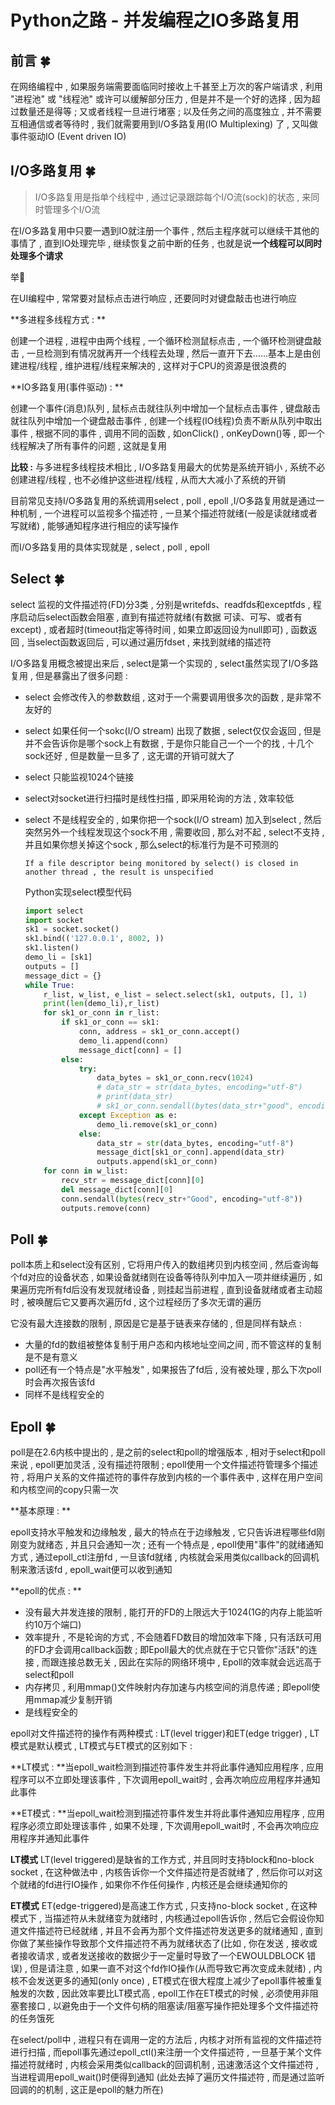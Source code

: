 # Python之路 - 并发编程之IO多路复用

## 前言  🍀

在网络编程中 , 如果服务端需要面临同时接收上千甚至上万次的客户端请求 , 利用 "进程池" 或 "线程池" 或许可以缓解部分压力 , 但是并不是一个好的选择 , 因为超过数量还是得等 ; 又或者线程一旦进行堵塞 ; 以及任务之间的高度独立 , 并不需要互相通信或者等待时 , 我们就需要用到I/O多路复用(IO Multiplexing) 了 , 又叫做事件驱动IO (Event driven IO)

## I/O多路复用  🍀

> I/O多路复用是指单个线程中 , 通过记录跟踪每个I/O流(sock)的状态 , 来同时管理多个I/O流

在I/O多路复用中只要一遇到IO就注册一个事件 , 然后主程序就可以继续干其他的事情了 , 直到IO处理完毕 , 继续恢复之前中断的任务 , 也就是说**一个线程可以同时处理多个请求** 

举🌰

在UI编程中 , 常常要对鼠标点击进行响应 , 还要同时对键盘敲击也进行响应 

**多进程多线程方式 : ** 

创建一个进程 , 进程中由两个线程 , 一个循环检测鼠标点击 , 一个循环检测键盘敲击 , 一旦检测到有情况就再开一个线程去处理 , 然后一直开下去......基本上是由创建进程/线程 , 维护进程/线程来解决的 , 这样对于CPU的资源是很浪费的

**IO多路复用(事件驱动) : ** 

创建一个事件(消息)队列 , 鼠标点击就往队列中增加一个鼠标点击事件 , 键盘敲击就往队列中增加一个键盘敲击事件 , 创建一个线程(IO线程)负责不断从队列中取出事件 , 根据不同的事件 , 调用不同的函数 , 如onClick() , onKeyDown()等 , 即一个线程解决了所有事件的问题 , 这就是复用

**比较 :**  与多进程多线程技术相比 , I/O多路复用最大的优势是系统开销小 , 系统不必创建进程/线程 , 也不必维护这些进程/线程 , 从而大大减小了系统的开销

目前常见支持I/O多路复用的系统调用select , poll , epoll ,I/O多路复用就是通过一种机制 , 一个进程可以监视多个描述符 , 一旦某个描述符就绪(一般是读就绪或者写就绪) , 能够通知程序进行相应的读写操作

而I/O多路复用的具体实现就是 , select , poll , epoll

## Select  🍀

select 监视的文件描述符(FD)分3类 , 分别是writefds、readfds和exceptfds , 程序启动后select函数会阻塞 , 直到有描述符就绪(有数据 可读、可写、或者有except) , 或者超时(timeout指定等待时间 , 如果立即返回设为null即可) , 函数返回 , 当select函数返回后 , 可以通过遍历fdset , 来找到就绪的描述符

I/O多路复用概念被提出来后 , select是第一个实现的 , select虽然实现了I/O多路复用 , 但是暴露出了很多问题 : 

- select 会修改传入的参数数组 , 这对于一个需要调用很多次的函数 , 是非常不友好的

- select 如果任何一个sokc(I/O stream) 出现了数据 , select仅仅会返回 , 但是并不会告诉你是哪个sock上有数据 , 于是你只能自己一个一个的找 , 十几个sock还好 , 但是数量一旦多了 , 这无谓的开销可就大了 

- select 只能监视1024个链接 

- select对socket进行扫描时是线性扫描 , 即采用轮询的方法 , 效率较低

- select 不是线程安全的 , 如果你把一个sock(I/O stream) 加入到select , 然后突然另外一个线程发现这个sock不用 , 需要收回 , 那么对不起 , select不支持 , 并且如果你想关掉这个sock , 那么select的标准行为是不可预测的

  ```
  If a file descriptor being monitored by select() is closed in another thread , the result is unspecified
  ```

  Python实现select模型代码

  ```python
  import select
  import socket
  sk1 = socket.socket()
  sk1.bind(('127.0.0.1', 8002, ))
  sk1.listen()
  demo_li = [sk1]
  outputs = []
  message_dict = {}
  while True:
      r_list, w_list, e_list = select.select(sk1, outputs, [], 1)
      print(len(demo_li),r_list)
      for sk1_or_conn in r_list:
          if sk1_or_conn == sk1:
              conn, address = sk1_or_conn.accept()
              demo_li.append(conn)
              message_dict[conn] = []
          else:
              try:
                  data_bytes = sk1_or_conn.recv(1024)
                  # data_str = str(data_bytes, encoding="utf-8")
                  # print(data_str)
                  # sk1_or_conn.sendall(bytes(data_str+"good", encoding="utf-8"))
              except Exception as e:
                  demo_li.remove(sk1_or_conn)
              else:
                  data_str = str(data_bytes, encoding="utf-8")
                  message_dict[sk1_or_conn].append(data_str)
                  outputs.append(sk1_or_conn)
      for conn in w_list:
          recv_str = message_dict[conn][0]
          del message_dict[conn][0]
          conn.sendall(bytes(recv_str+"Good", encoding="utf-8"))
          outputs.remove(conn)
  ```

## Poll  🍀

poll本质上和select没有区别 , 它将用户传入的数组拷贝到内核空间 , 然后查询每个fd对应的设备状态 , 如果设备就绪则在设备等待队列中加入一项并继续遍历 , 如果遍历完所有fd后没有发现就绪设备 , 则挂起当前进程 , 直到设备就绪或者主动超时 , 被唤醒后它又要再次遍历fd , 这个过程经历了多次无谓的遍历

它没有最大连接数的限制 , 原因是它是基于链表来存储的 , 但是同样有缺点 :

- 大量的fd的数组被整体复制于用户态和内核地址空间之间 , 而不管这样的复制是不是有意义
- poll还有一个特点是"水平触发" , 如果报告了fd后 , 没有被处理 , 那么下次poll时会再次报告该fd
- 同样不是线程安全的

## Epoll  🍀

poll是在2.6内核中提出的 , 是之前的select和poll的增强版本 , 相对于select和poll来说 , epoll更加灵活 , 没有描述符限制 ; epoll使用一个文件描述符管理多个描述符 , 将用户关系的文件描述符的事件存放到内核的一个事件表中 , 这样在用户空间和内核空间的copy只需一次

**基本原理 : ** 

epoll支持水平触发和边缘触发 , 最大的特点在于边缘触发 , 它只告诉进程哪些fd刚刚变为就绪态 , 并且只会通知一次 ; 还有一个特点是 , epoll使用"事件"的就绪通知方式 , 通过epoll_ctl注册fd , 一旦该fd就绪 , 内核就会采用类似callback的回调机制来激活该fd , epoll_wait便可以收到通知

**epoll的优点 : **

- 没有最大并发连接的限制 , 能打开的FD的上限远大于1024(1G的内存上能监听约10万个端口)
- 效率提升 , 不是轮询的方式 , 不会随着FD数目的增加效率下降 , 只有活跃可用的FD才会调用callback函数 ; 即Epoll最大的优点就在于它只管你"活跃"的连接 , 而跟连接总数无关 , 因此在实际的网络环境中 , Epoll的效率就会远远高于select和poll
- 内存拷贝 , 利用mmap()文件映射内存加速与内核空间的消息传递 ; 即epoll使用mmap减少复制开销
- 是线程安全的

epoll对文件描述符的操作有两种模式 : LT(level trigger)和ET(edge trigger) , LT模式是默认模式 , LT模式与ET模式的区别如下 : 

**LT模式  : **当epoll_wait检测到描述符事件发生并将此事件通知应用程序 , 应用程序可以不立即处理该事件 , 下次调用epoll_wait时 , 会再次响应应用程序并通知此事件

**ET模式 : **当epoll_wait检测到描述符事件发生并将此事件通知应用程序 , 应用程序必须立即处理该事件 , 如果不处理 , 下次调用epoll_wait时 , 不会再次响应应用程序并通知此事件

**LT模式** LT(level triggered)是缺省的工作方式 , 并且同时支持block和no-block socket , 在这种做法中 , 内核告诉你一个文件描述符是否就绪了 , 然后你可以对这个就绪的fd进行IO操作 , 如果你不作任何操作 , 内核还是会继续通知你的

**ET模式** ET(edge-triggered)是高速工作方式 , 只支持no-block socket , 在这种模式下 , 当描述符从未就绪变为就绪时 , 内核通过epoll告诉你 , 然后它会假设你知道文件描述符已经就绪 , 并且不会再为那个文件描述符发送更多的就绪通知 , 直到你做了某些操作导致那个文件描述符不再为就绪状态了(比如 , 你在发送 , 接收或者接收请求 , 或者发送接收的数据少于一定量时导致了一个EWOULDBLOCK 错误) , 但是请注意 , 如果一直不对这个fd作IO操作(从而导致它再次变成未就绪) , 内核不会发送更多的通知(only once) , ET模式在很大程度上减少了epoll事件被重复触发的次数 , 因此效率要比LT模式高 , epoll工作在ET模式的时候 , 必须使用非阻塞套接口 , 以避免由于一个文件句柄的阻塞读/阻塞写操作把处理多个文件描述符的任务饿死

在select/poll中 , 进程只有在调用一定的方法后 , 内核才对所有监视的文件描述符进行扫描 , 而epoll事先通过epoll_ctl()来注册一个文件描述符 , 一旦基于某个文件描述符就绪时 , 内核会采用类似callback的回调机制 , 迅速激活这个文件描述符 , 当进程调用epoll_wait()时便得到通知 (此处去掉了遍历文件描述符 , 而是通过监听回调的的机制 , 这正是epoll的魅力所在)



